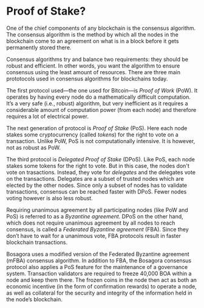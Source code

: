 # Proof of Stake?

One of the chief components of any blockchain is the consensus algorithm. The consensus algorithm is the method by which all the nodes in the blockchain come to an agreement on what is in a block before it gets permanently stored there.

Consensus algorithms try and balance two requirements: they should be robust and efficient. In other words, you want the algorithm to ensure consensus using the least amount of resources. There are three main prototocols used in consensus algorithms for blockchains today.

The first protocol used—the one used for Bitcoin—is *Proof of Work* (PoW). It operates by having every node do a mathematically difficult computation. It’s a very safe (i.e., robust) algorithm, but very inefficient as it requires a considerable amount of computation power (from each node) and therefore requires a lot of electrical power.

The next generation of protocol is *Proof of Stake* (PoS). Here each node stakes some cryptocurrency (called *tokens*) for the right to vote on a transaction. Unlike PoW, PoS is not computationally intensive. It is however, not as robust as PoW.

The third protocol is *Delegated Proof of Stake* (DPoS). Like PoS, each node stakes some tokens for the right to vote. But in this case, the nodes don't vote on trasactions. Instead, they vote for *delegates* and the delegates vote on the transactions. Delegates are a subset of trusted nodes which are elected by the other nodes. Since only a subset of nodes has to validate transactions, consensus can be reached faster with DPoS. Fewer nodes voting however is also less robust.

Requiring unanimous agreement by all participating nodes (like PoW and PoS) is referred to as a *Byzantine agreement*. DPoS on the other hand, which does not require unanimous agreement by all nodes to reach consensus, is called a *Federated Byzantine agreement* (FBA). Since they don’t have to wait for a unanimous vote, FBA protocols result in faster blockchain transactions.

Bosagora uses a modified version of the Federated Byzantine agreement (mFBA) consensus algorithm. In addition to FBA, the Bosagora consensus protocol also applies a PoS feature for the maintenance of a governance system. Transaction validators are required to freeze 40,000 BOA within a node and keep them there. The frozen coins in the node then act as both an economic incentive (in the form of confirmation rewards) to operate a node, as well as collateral for the security and integrity of the information held in the node’s blockchain.
